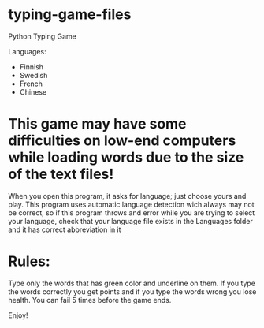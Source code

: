 # typing-game-files
Python Typing Game

Languages:
- Finnish
- Swedish
- French
- Chinese

# This game may have some difficulties on low-end computers while loading words due to the size of the text files!

When you open this program, it asks for language; just choose yours and play. This program uses automatic language detection wich always may not be correct, so if this program throws and error while you are trying to select your language, check that your language file exists in the Languages folder and it has correct abbreviation in it

# Rules:
Type only the words that has green color and underline on them. If you type the words correctly you get points and if you type the words wrong you lose health. You can fail 5 times before the game ends.

Enjoy!
